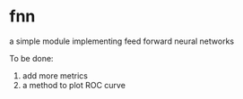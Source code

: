 # fnn
a simple module implementing feed forward neural networks

To be done:
1. add more metrics
2. a method to plot ROC curve
